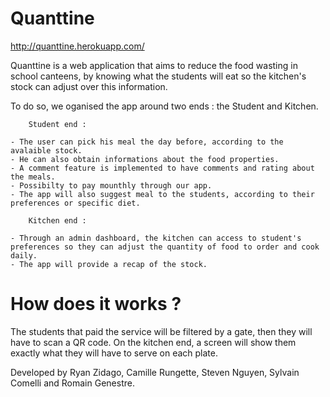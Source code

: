 # Quanttine

http://quanttine.herokuapp.com/

Quanttine is a web application that aims to reduce the food wasting in school canteens, by knowing what the students will eat so the kitchen's stock can adjust over this information.

To do so, we oganised the app around two ends : the Student and Kitchen.

		Student end : 

	- The user can pick his meal the day before, according to the avalaible stock.
	- He can also obtain informations about the food properties.
	- A comment feature is implemented to have comments and rating about the meals.
	- Possibilty to pay mounthly through our app.
	- The app will also suggest meal to the students, according to their preferences or specific diet.

		Kitchen end :

	- Through an admin dashboard, the kitchen can access to student's preferences so they can adjust the quantity of food to order and cook daily.
	- The app will provide a recap of the stock.

# How does it works ?

The students that paid the service will be filtered by a gate, then they will have to scan a QR code. On the kitchen end, a screen will show them exactly what they will have to serve on each plate.



Developed by Ryan Zidago, Camille Rungette, Steven Nguyen, Sylvain Comelli and Romain Genestre.







